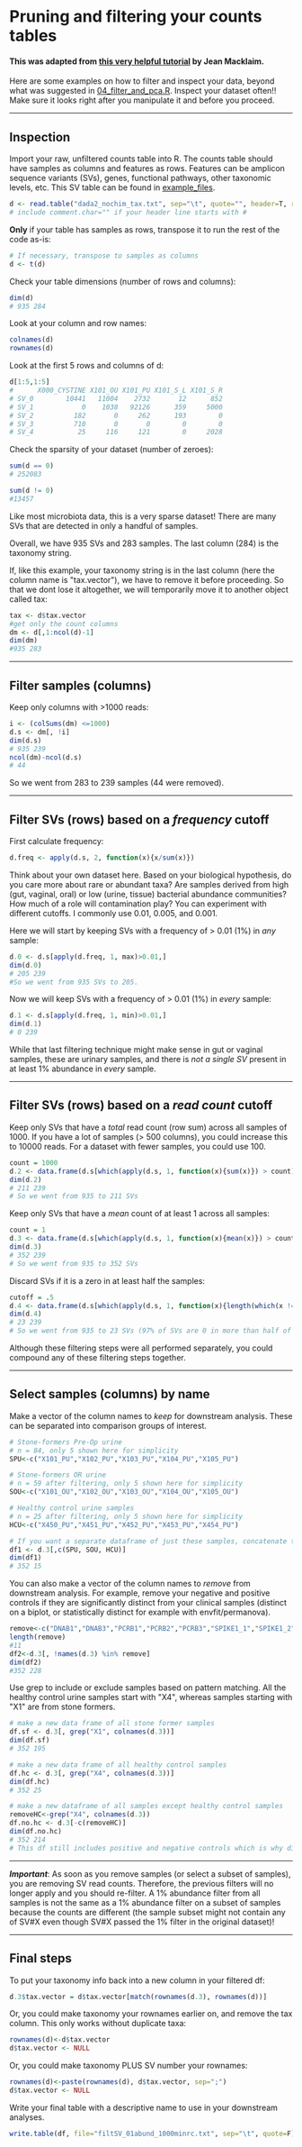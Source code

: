 # Pruning and filtering your counts tables
#### This was adapted from [this very helpful tutorial](https://github.com/jmmack/16S/blob/master/manipulating_counts_table.md) by Jean Macklaim.

Here are some examples on how to filter and inspect your data, beyond what was suggested in [04_filter_and_pca.R](04_filter_and_pca.R). Inspect your dataset often!! Make sure it looks right after you manipulate it and before you proceed.

---
## Inspection

Import your raw, unfiltered counts table into R. The counts table should have samples as columns and features as rows. Features can be amplicon sequence variants (SVs), genes, functional pathways, other taxonomic levels, etc. This SV table can be found in [example_files](example_files). 
```r
d <- read.table("dada2_nochim_tax.txt", sep="\t", quote="", header=T, row.names=1)
# include comment.char="" if your header line starts with #
```

**Only** if your table has samples as rows, transpose it to run the rest of the code as-is:
```r
# If necessary, transpose to samples as columns
d <- t(d)
```

Check your table dimensions (number of rows and columns):
```r
dim(d)
# 935 284
```

Look at your column and row names:
```r
colnames(d)
rownames(d)
```

Look at the first 5 rows and columns of d:
```r
d[1:5,1:5]
#      X000_CYSTINE X101_OU X101_PU X101_S_L X101_S_R
# SV_0        10441   11004    2732       12      852
# SV_1            0    1038   92126      359     5000
# SV_2          182       0     262      193        0
# SV_3          710       0       0        0        0
# SV_4           25     116     121        0     2028

```

Check the sparsity of your dataset (number of zeroes):
```r
sum(d == 0)
# 252083

sum(d != 0)
#13457
```

Like most microbiota data, this is a very sparse dataset! There are many SVs that are detected in only a handful of samples. 

Overall, we have 935 SVs and 283 samples. The last column (284) is the taxonomy string.

If, like this example, your taxonomy string is in the last column (here the column name is "tax.vector"), we have to remove it before proceeding. So that we dont lose it altogether, we will temporarily move it to another object called tax:
```r
tax <- d$tax.vector
#get only the count columns
dm <- d[,1:ncol(d)-1]
dim(dm)
#935 283
```
---

## Filter samples (columns)

Keep only columns with >1000 reads:
```r
i <- (colSums(dm) <=1000)
d.s <- dm[, !i]
dim(d.s)
# 935 239
ncol(dm)-ncol(d.s)
# 44
```

So we went from 283 to 239 samples (44 were removed).

---

## Filter SVs (rows) based on a *frequency* cutoff

First calculate frequency:
```r
d.freq <- apply(d.s, 2, function(x){x/sum(x)})
```

Think about your own dataset here. Based on your biological hypothesis, do you care more about rare or abundant taxa? Are samples derived from high (gut, vaginal, oral) or low (urine, tissue) bacterial abundance communities? How much of a role will contamination play? You can experiment with different cutoffs.
I commonly use 0.01, 0.005, and 0.001. 

Here we will start by keeping SVs with a frequency of > 0.01 (1%) in *any* sample: 
```r
d.0 <- d.s[apply(d.freq, 1, max)>0.01,]
dim(d.0)
# 205 239 
#So we went from 935 SVs to 205.
```

Now we will keep SVs with a frequency of > 0.01 (1%) in *every* sample:
```r
d.1 <- d.s[apply(d.freq, 1, min)>0.01,]
dim(d.1)
# 0 239
```

While that last filtering technique might make sense in gut or vaginal samples, these are urinary samples, and there is *not a single SV* present in at least 1% abundance in *every* sample.

---

## Filter SVs (rows) based on a *read count* cutoff

Keep only SVs that have a *total* read count (row sum) across all samples of 1000.
If you have a lot of samples (> 500 columns), you could increase this to 10000 reads. For a dataset with fewer samples, you could use 100.
```r
count = 1000
d.2 <- data.frame(d.s[which(apply(d.s, 1, function(x){sum(x)}) > count),])
dim(d.2)
# 211 239
# So we went from 935 to 211 SVs
```

Keep only SVs that have a *mean* count of at least 1 across all samples:
```r
count = 1
d.3 <- data.frame(d.s[which(apply(d.s, 1, function(x){mean(x)}) > count),])
dim(d.3)
# 352 239
# So we went from 935 to 352 SVs
```

Discard SVs if it is a zero in at least half the samples:
```r
cutoff = .5
d.4 <- data.frame(d.s[which(apply(d.s, 1, function(x){length(which(x != 0))/length(x)}) > cutoff),]) 
dim(d.4)
# 23 239
# So we went from 935 to 23 SVs (97% of SVs are 0 in more than half of the samples!)
```

Although these filtering steps were all performed separately, you could compound any of these filtering steps together.

---

## Select samples (columns) by name

Make a vector of the column names to *keep* for downstream analysis. These can be separated into comparison groups of interest.
```r
# Stone-formers Pre-Op urine
# n = 84, only 5 shown here for simplicity
SPU<-c("X101_PU","X102_PU","X103_PU","X104_PU","X105_PU")

# Stone-formers OR urine
# n = 59 after filtering, only 5 shown here for simplicity
SOU<-c("X101_OU","X102_OU","X103_OU","X104_OU","X105_OU")

# Healthy control urine samples
# n = 25 after filtering, only 5 shown here for simplicity
HCU<-c("X450_PU","X451_PU","X452_PU","X453_PU","X454_PU")

# If you want a separate dataframe of just these samples, concatenate them together. Use whichever filtered table you want (d, d.s, d.0 to d.4).
df1 <- d.3[,c(SPU, SOU, HCU)]
dim(df1)
# 352 15
```

You can also make a vector of the column names to *remove* from downstream analysis. For example, remove your negative and positive controls if they are significantly distinct from your clinical samples (distinct on a biplot, or statistically distinct for example with envfit/permanova).
```r
remove<-c("DNAB1","DNAB3","PCRB1","PCRB2","PCRB3","SPIKE1_1","SPIKE1_2","SPIKE1_3","SPIKE2_1","SPIKE2_2","SPIKE2_3")
length(remove)
#11
df2<-d.3[, !names(d.3) %in% remove]
dim(df2)
#352 228
```

Use grep to include or exclude samples based on pattern matching. All the healthy control urine samples start with "X4", whereas samples starting with "X1" are from stone formers.
```r
# make a new data frame of all stone former samples
df.sf <- d.3[, grep("X1", colnames(d.3))]
dim(df.sf)
# 352 195

# make a new data frame of all healthy control samples
df.hc <- d.3[, grep("X4", colnames(d.3))]
dim(df.hc)
# 352 25

# make a new dataframe of all samples except healthy control samples 
removeHC<-grep("X4", colnames(d.3)) 
df.no.hc <- d.3[-c(removeHC)]
dim(df.no.hc)
# 352 214
# This df still includes positive and negative controls which is why dims are more than df.sf
```
---

***Important***: As soon as you remove samples (or select a subset of samples), you are removing SV read counts. Therefore, the previous filters will no longer apply and you should re-filter. A 1% abundance filter from all samples is not the same as a 1% abundance filter on a subset of samples because the counts are different (the sample subset might not contain any of SV#X even though SV#X passed the 1% filter in the original dataset)!

---
## Final steps

To put your taxonomy info back into a new column in your filtered df:
```r
d.3$tax.vector = d$tax.vector[match(rownames(d.3), rownames(d))]
```
Or, you could make taxonomy your rownames earlier on, and remove the tax column. This only works without duplicate taxa:
```r
rownames(d)<-d$tax.vector
d$tax.vector <- NULL
```
Or, you could make taxonomy PLUS SV number your rownames:
```r
rownames(d)<-paste(rownames(d), d$tax.vector, sep=";")
d$tax.vector <- NULL
```

Write your final table with a descriptive name to use in your downstream analyses.
```r
write.table(df, file="filtSV_01abund_1000minrc.txt", sep="\t", quote=F)
```
